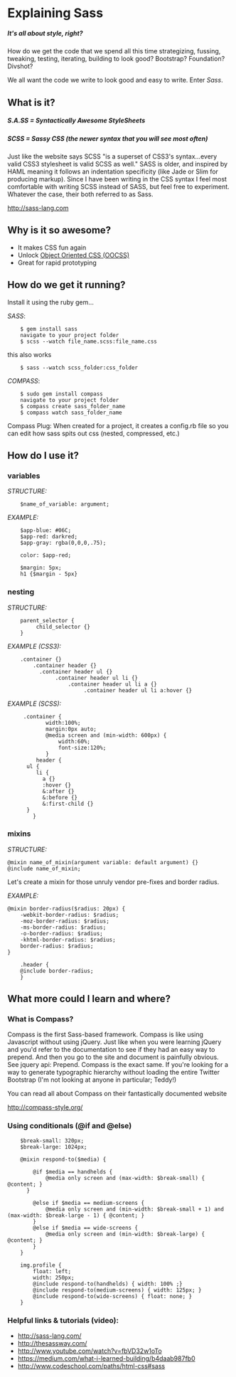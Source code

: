 # Explaining Sass
##### It's all about style, right?
How do we get the code that we spend all this time strategizing, fussing, tweaking, testing, iterating, building to look good? Bootstrap? Foundation? Divshot? 

We all want the code we write to look good and easy to write. Enter _Sass_.


## What is it?
##### S.A.SS = Syntactically Awesome StyleSheets
##### SCSS = Sassy CSS (the newer syntax that you will see most often)

Just like the website says SCSS "is a superset of CSS3's syntax…every valid CSS3 stylesheet is valid SCSS as well." SASS is older, and inspired by HAML meaning it follows an indentation specificity (like Jade or Slim for producing markup). Since I have been writing in the CSS syntax I feel most comfortable with writing SCSS instead of SASS, but feel free to experiment. Whatever the case, their both referred to as Sass. 

http://sass-lang.com

## Why is it so awesome?
- It makes CSS fun again
- Unlock [Object Oriented CSS (OOCSS)](http://ianstormtaylor.com/oocss-plus-sass-is-the-best-way-to-css/ "OOCSS")
- Great for rapid prototyping

## How do we get it running?
Install it using the ruby gem…

_SASS_: 
          
		$ gem install sass
		navigate to your project folder
		$ scss --watch file_name.scss:file_name.css
		
this also works

		$ sass --watch scss_folder:css_folder

_COMPASS_:  
  
		$ sudo gem install compass
		navigate to your project folder
		$ compass create sass_folder_name
		$ compass watch sass_folder_name

Compass Plug: When created for a project, it creates a config.rb file so you can edit how sass spits out css (nested, compressed, etc.)

## How do I use it?
### variables 
_STRUCTURE:_ 

		$name_of_variable: argument;
		
_EXAMPLE:_

		$app-blue: #06C;
		$app-red: darkred;
		$app-gray: rgba(0,0,0,.75);
		
		color: $app-red;
		
		$margin: 5px;
		h1 {$margin - 5px}


### nesting
_STRUCTURE:_

		parent_selector {
		     child_selector {}
		}

_EXAMPLE (CSS3):_

		.container {}
		    .container header {}
		      .container header ul {}
		           .container header ul li {}
		               .container header ul li a {}
		                    .container header ul li a:hover {}

_EXAMPLE (SCSS):_

		 .container {
				width:100%;
				margin:0px auto;
				@media screen and (min-width: 600px) {
				    width:60%;
				    font-size:120%;
				}
		     header {
          ul {
             li {
               a {}
               :hover {}
               &:after {}
               &:before {}
               &:first-child {}
          }
			}

### mixins
_STRUCTURE:_

    @mixin name_of_mixin(argument variable: default argument) {}
    @include name_of_mixin;
    
Let's create a mixin for those unruly vendor pre-fixes and border radius.

_EXAMPLE:_

    @mixin border-radius($radius: 20px) {
	    -webkit-border-radius: $radius;
	    -moz-border-radius: $radius;
	    -ms-border-radius: $radius;
	    -o-border-radius: $radius;
	    -khtml-border-radius: $radius;
	    border-radius: $radius;
    }

		.header {
		@include border-radius;
		}

## What more could I learn and where?
### What is Compass?
Compass is the first Sass-based framework. Compass is like using Javascript without using jQuery. Just like when you were learning jQuery and you'd refer to the documentation to see if they had an easy way to prepend. And then you go to the site and document is painfully obvious. See jquery api: Prepend. Compass is the exact same. If you're looking for a way to generate typographic hierarchy without loading the entire Twitter Bootstrap (I'm not looking at anyone in particular; Teddy!)

You can read all about Compass on their fantastically documented website

http://compass-style.org/


### Using conditionals (@if and @else)

		$break-small: 320px;
		$break-large: 1024px;
		
		@mixin respond-to($media) { 
		 
			@if $media == handhelds {
				@media only screen and (max-width: $break-small) { @content; }  
		  }  

			@else if $media == medium-screens {    
				@media only screen and (min-width: $break-small + 1) and (max-width: $break-large - 1) { @content; }  
			}  
			@else if $media == wide-screens {    
				@media only screen and (min-width: $break-large) { @content; }  
			}
		}
		
		img.profile {  
			float: left;  
			width: 250px;  
			@include respond-to(handhelds) { width: 100% ;}  
			@include respond-to(medium-screens) { width: 125px; } 
			@include respond-to(wide-screens) { float: none; }
		} 

### Helpful links & tutorials (video):
- http://sass-lang.com/
- http://thesassway.com/
- http://www.youtube.com/watch?v=fbVD32w1oTo
- https://medium.com/what-i-learned-building/b4daab987fb0
- http://www.codeschool.com/paths/html-css#sass
